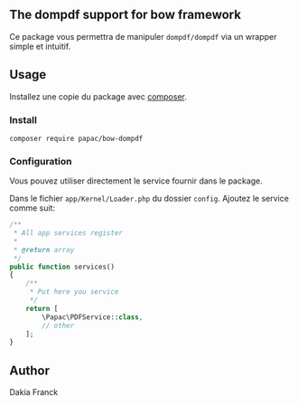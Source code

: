 ## The dompdf support for bow framework

Ce package vous permettra de manipuler `dompdf/dompdf` via un wrapper simple et intuitif.

## Usage

Installez une copie du package avec [composer](https://getcomposer.org).

### Install
```
composer require papac/bow-dompdf
```

### Configuration

Vous pouvez utiliser directement le service fournir dans le package.

Dans le fichier `app/Kernel/Loader.php` du dossier `config`. Ajoutez le service comme suit:


```php
/**
 * All app services register
 *
 * @return array
 */
public function services()
{
    /**
     * Put here you service
     */
    return [
        \Papac\PDFService::class,
        // other
    ];
}
```

## Author

Dakia Franck



